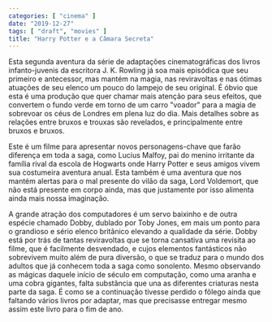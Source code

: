 ```yaml
---
categories: [ "cinema" ]
date: "2019-12-27"
tags: [ "draft", "movies" ]
title: "Harry Potter e a Câmara Secreta"
---
```

Esta segunda aventura da série de adaptações cinematográficas dos
livros infanto-juvenis da escritora J. K. Rowling já soa mais episódica
que seu primeiro e antecessor, mas mantém na magia, nas reviravoltas
e nas ótimas atuações de seu elenco um pouco do lampejo de seu
original. É óbvio que esta é uma produção que quer chamar mais
atenção para seus efeitos, que convertem o fundo verde em torno de um
carro "voador" para a magia de sobrevoar os céus de Londres em plena
luz do dia. Mais detalhes sobre as relações entre bruxos e trouxas
são revelados, e principalmente entre bruxos e bruxos.

Este é um filme para apresentar novos personagens-chave que farão
diferença em toda a saga, como Lucius Malfoy, pai do menino irritante
da família rival da escola de Hogwarts onde Harry Potter e seus amigos
vivem sua costumeira aventura anual. Esta também é uma aventura que nos
mantém alertas para o mal presente do vilão da saga, Lord Voldemort,
que não está presente em corpo ainda, mas que justamente por isso
alimenta ainda mais nossa imaginação.

A grande atração dos computadores é um servo baixinho e de outra
espécie chamado Dobby, dublado por Toby Jones, em mais um ponto para o
grandioso e sério elenco britânico elevando a qualidade da série. Dobby
está por trás de tantas reviravoltas que se torna cansativa uma revisita
ao filme, que é facilmente desvendado, e cujos elementos fantásticos
não sobrevivem muito além de pura diversão, o que se traduz para o
mundo dos adultos que já conhecem toda a saga como sonolento. Mesmo
observando as mágicas daquele início de século em computação,
como uma aranha e uma cobra gigantes, falta substância que una as
diferentes criaturas nesta parte da saga. É como se a continuação
tivesse perdido o fôlego ainda que faltando vários livros por adaptar,
mas que precisasse entregar mesmo assim este livro para o fim de ano.
